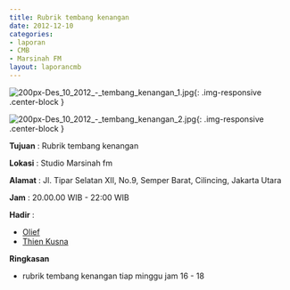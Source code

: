 ```yaml
---
title: Rubrik tembang kenangan
date: 2012-12-10
categories:
- laporan
- CMB
- Marsinah FM
layout: laporancmb
---
```


![200px-Des_10_2012_-_tembang_kenangan_1.jpg](/uploads/200px-Des_10_2012_-_tembang_kenangan_1.jpg){: .img-responsive .center-block }

![200px-Des_10_2012_-_tembang_kenangan_2.jpg](/uploads/200px-Des_10_2012_-_tembang_kenangan_2.jpg){: .img-responsive .center-block }


**Tujuan** : Rubrik tembang kenangan 

**Lokasi** : Studio Marsinah fm 

**Alamat** : Jl. Tipar Selatan XII, No.9, Semper Barat, Cilincing, Jakarta Utara 

**Jam** : 20.00.00 WIB - 22:00 WIB 

**Hadir** :
* [Olief](http://wiki.ciptamedia.org/wiki/Olief)
* [Thien Kusna](http://wiki.ciptamedia.org/wiki/Thien_Kusna)

**Ringkasan**  
* rubrik tembang kenangan tiap minggu jam 16 - 18
